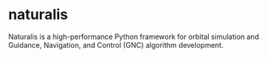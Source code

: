 # naturalis
Naturalis is a high-performance Python framework for orbital simulation and Guidance, Navigation, and Control (GNC) algorithm development.
